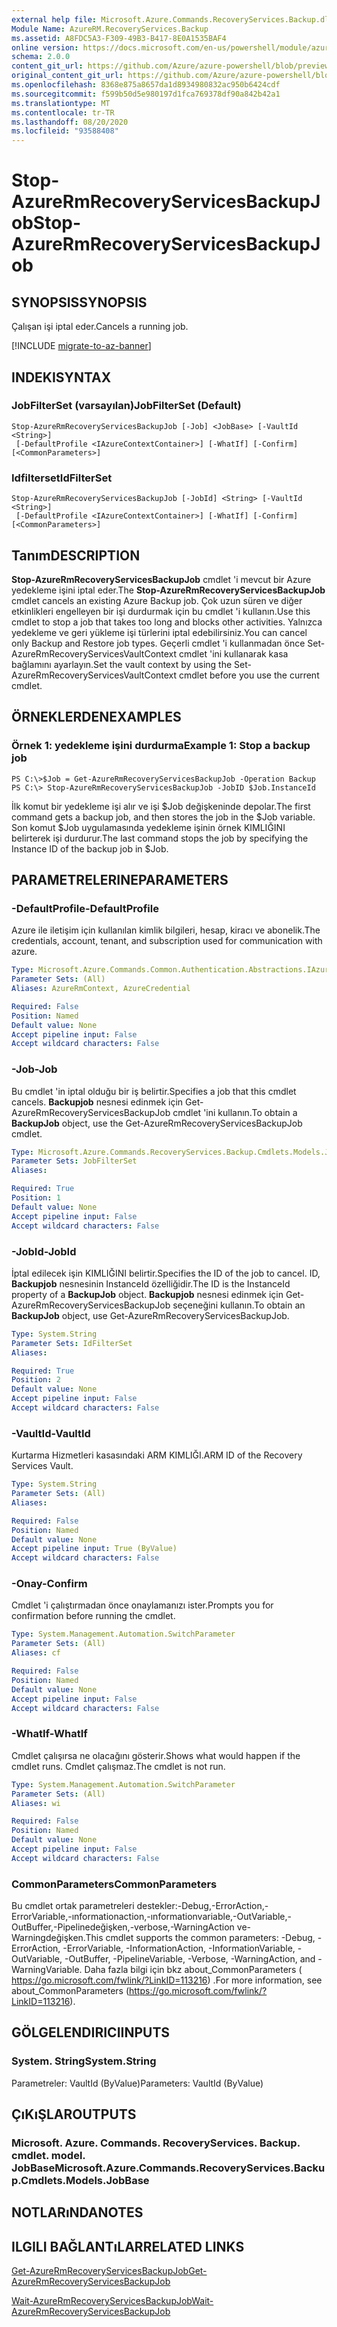 ```yaml
---
external help file: Microsoft.Azure.Commands.RecoveryServices.Backup.dll-Help.xml
Module Name: AzureRM.RecoveryServices.Backup
ms.assetid: A8FDC5A3-F309-49B3-B417-8E0A1535BAF4
online version: https://docs.microsoft.com/en-us/powershell/module/azurerm.recoveryservices.backup/stop-azurermrecoveryservicesbackupjob
schema: 2.0.0
content_git_url: https://github.com/Azure/azure-powershell/blob/preview/src/ResourceManager/RecoveryServices/Commands.RecoveryServices.Backup/help/Stop-AzureRmRecoveryServicesBackupJob.md
original_content_git_url: https://github.com/Azure/azure-powershell/blob/preview/src/ResourceManager/RecoveryServices/Commands.RecoveryServices.Backup/help/Stop-AzureRmRecoveryServicesBackupJob.md
ms.openlocfilehash: 8368e875a8657da1d8934980832ac950b6424cdf
ms.sourcegitcommit: f599b50d5e980197d1fca769378df90a842b42a1
ms.translationtype: MT
ms.contentlocale: tr-TR
ms.lasthandoff: 08/20/2020
ms.locfileid: "93588408"
---
```

# <span data-ttu-id="6bafb-101">Stop-AzureRmRecoveryServicesBackupJob</span><span class="sxs-lookup"><span data-stu-id="6bafb-101">Stop-AzureRmRecoveryServicesBackupJob</span></span>

## <span data-ttu-id="6bafb-102">SYNOPSIS</span><span class="sxs-lookup"><span data-stu-id="6bafb-102">SYNOPSIS</span></span>
<span data-ttu-id="6bafb-103">Çalışan işi iptal eder.</span><span class="sxs-lookup"><span data-stu-id="6bafb-103">Cancels a running job.</span></span>

[!INCLUDE [migrate-to-az-banner](../../includes/migrate-to-az-banner.md)]

## <span data-ttu-id="6bafb-104">INDEKI</span><span class="sxs-lookup"><span data-stu-id="6bafb-104">SYNTAX</span></span>

### <span data-ttu-id="6bafb-105">JobFilterSet (varsayılan)</span><span class="sxs-lookup"><span data-stu-id="6bafb-105">JobFilterSet (Default)</span></span>
```
Stop-AzureRmRecoveryServicesBackupJob [-Job] <JobBase> [-VaultId <String>]
 [-DefaultProfile <IAzureContextContainer>] [-WhatIf] [-Confirm] [<CommonParameters>]
```

### <span data-ttu-id="6bafb-106">Idfilterset</span><span class="sxs-lookup"><span data-stu-id="6bafb-106">IdFilterSet</span></span>
```
Stop-AzureRmRecoveryServicesBackupJob [-JobId] <String> [-VaultId <String>]
 [-DefaultProfile <IAzureContextContainer>] [-WhatIf] [-Confirm] [<CommonParameters>]
```

## <span data-ttu-id="6bafb-107">Tanım</span><span class="sxs-lookup"><span data-stu-id="6bafb-107">DESCRIPTION</span></span>
<span data-ttu-id="6bafb-108">**Stop-AzureRmRecoveryServicesBackupJob** cmdlet 'i mevcut bir Azure yedekleme işini iptal eder.</span><span class="sxs-lookup"><span data-stu-id="6bafb-108">The **Stop-AzureRmRecoveryServicesBackupJob** cmdlet cancels an existing Azure Backup job.</span></span>
<span data-ttu-id="6bafb-109">Çok uzun süren ve diğer etkinlikleri engelleyen bir işi durdurmak için bu cmdlet 'i kullanın.</span><span class="sxs-lookup"><span data-stu-id="6bafb-109">Use this cmdlet to stop a job that takes too long and blocks other activities.</span></span>
<span data-ttu-id="6bafb-110">Yalnızca yedekleme ve geri yükleme işi türlerini iptal edebilirsiniz.</span><span class="sxs-lookup"><span data-stu-id="6bafb-110">You can cancel only Backup and Restore job types.</span></span>
<span data-ttu-id="6bafb-111">Geçerli cmdlet 'i kullanmadan önce Set-AzureRmRecoveryServicesVaultContext cmdlet 'ini kullanarak kasa bağlamını ayarlayın.</span><span class="sxs-lookup"><span data-stu-id="6bafb-111">Set the vault context by using the Set-AzureRmRecoveryServicesVaultContext cmdlet before you use the current cmdlet.</span></span>

## <span data-ttu-id="6bafb-112">ÖRNEKLERDEN</span><span class="sxs-lookup"><span data-stu-id="6bafb-112">EXAMPLES</span></span>

### <span data-ttu-id="6bafb-113">Örnek 1: yedekleme işini durdurma</span><span class="sxs-lookup"><span data-stu-id="6bafb-113">Example 1: Stop a backup job</span></span>
```
PS C:\>$Job = Get-AzureRmRecoveryServicesBackupJob -Operation Backup
PS C:\> Stop-AzureRmRecoveryServicesBackupJob -JobID $Job.InstanceId
```

<span data-ttu-id="6bafb-114">İlk komut bir yedekleme işi alır ve işi $Job değişkeninde depolar.</span><span class="sxs-lookup"><span data-stu-id="6bafb-114">The first command gets a backup job, and then stores the job in the $Job variable.</span></span>
<span data-ttu-id="6bafb-115">Son komut $Job uygulamasında yedekleme işinin örnek KIMLIĞINI belirterek işi durdurur.</span><span class="sxs-lookup"><span data-stu-id="6bafb-115">The last command stops the job by specifying the Instance ID of the backup job in $Job.</span></span>

## <span data-ttu-id="6bafb-116">PARAMETRELERINE</span><span class="sxs-lookup"><span data-stu-id="6bafb-116">PARAMETERS</span></span>

### <span data-ttu-id="6bafb-117">-DefaultProfile</span><span class="sxs-lookup"><span data-stu-id="6bafb-117">-DefaultProfile</span></span>
<span data-ttu-id="6bafb-118">Azure ile iletişim için kullanılan kimlik bilgileri, hesap, kiracı ve abonelik.</span><span class="sxs-lookup"><span data-stu-id="6bafb-118">The credentials, account, tenant, and subscription used for communication with azure.</span></span>

```yaml
Type: Microsoft.Azure.Commands.Common.Authentication.Abstractions.IAzureContextContainer
Parameter Sets: (All)
Aliases: AzureRmContext, AzureCredential

Required: False
Position: Named
Default value: None
Accept pipeline input: False
Accept wildcard characters: False
```

### <span data-ttu-id="6bafb-119">-Job</span><span class="sxs-lookup"><span data-stu-id="6bafb-119">-Job</span></span>
<span data-ttu-id="6bafb-120">Bu cmdlet 'in iptal olduğu bir iş belirtir.</span><span class="sxs-lookup"><span data-stu-id="6bafb-120">Specifies a job that this cmdlet cancels.</span></span>
<span data-ttu-id="6bafb-121">**Backupjob** nesnesi edinmek için Get-AzureRmRecoveryServicesBackupJob cmdlet 'ini kullanın.</span><span class="sxs-lookup"><span data-stu-id="6bafb-121">To obtain a **BackupJob** object, use the Get-AzureRmRecoveryServicesBackupJob cmdlet.</span></span>

```yaml
Type: Microsoft.Azure.Commands.RecoveryServices.Backup.Cmdlets.Models.JobBase
Parameter Sets: JobFilterSet
Aliases:

Required: True
Position: 1
Default value: None
Accept pipeline input: False
Accept wildcard characters: False
```

### <span data-ttu-id="6bafb-122">-JobId</span><span class="sxs-lookup"><span data-stu-id="6bafb-122">-JobId</span></span>
<span data-ttu-id="6bafb-123">İptal edilecek işin KIMLIĞINI belirtir.</span><span class="sxs-lookup"><span data-stu-id="6bafb-123">Specifies the ID of the job to cancel.</span></span>
<span data-ttu-id="6bafb-124">ID, **Backupjob** nesnesinin InstanceId özelliğidir.</span><span class="sxs-lookup"><span data-stu-id="6bafb-124">The ID is the InstanceId property of a **BackupJob** object.</span></span>
<span data-ttu-id="6bafb-125">**Backupjob** nesnesi edinmek için Get-AzureRmRecoveryServicesBackupJob seçeneğini kullanın.</span><span class="sxs-lookup"><span data-stu-id="6bafb-125">To obtain an **BackupJob** object, use Get-AzureRmRecoveryServicesBackupJob.</span></span>

```yaml
Type: System.String
Parameter Sets: IdFilterSet
Aliases:

Required: True
Position: 2
Default value: None
Accept pipeline input: False
Accept wildcard characters: False
```

### <span data-ttu-id="6bafb-126">-VaultId</span><span class="sxs-lookup"><span data-stu-id="6bafb-126">-VaultId</span></span>
<span data-ttu-id="6bafb-127">Kurtarma Hizmetleri kasasındaki ARM KIMLIĞI.</span><span class="sxs-lookup"><span data-stu-id="6bafb-127">ARM ID of the Recovery Services Vault.</span></span>

```yaml
Type: System.String
Parameter Sets: (All)
Aliases:

Required: False
Position: Named
Default value: None
Accept pipeline input: True (ByValue)
Accept wildcard characters: False
```

### <span data-ttu-id="6bafb-128">-Onay</span><span class="sxs-lookup"><span data-stu-id="6bafb-128">-Confirm</span></span>
<span data-ttu-id="6bafb-129">Cmdlet 'i çalıştırmadan önce onaylamanızı ister.</span><span class="sxs-lookup"><span data-stu-id="6bafb-129">Prompts you for confirmation before running the cmdlet.</span></span>

```yaml
Type: System.Management.Automation.SwitchParameter
Parameter Sets: (All)
Aliases: cf

Required: False
Position: Named
Default value: None
Accept pipeline input: False
Accept wildcard characters: False
```

### <span data-ttu-id="6bafb-130">-WhatIf</span><span class="sxs-lookup"><span data-stu-id="6bafb-130">-WhatIf</span></span>
<span data-ttu-id="6bafb-131">Cmdlet çalışırsa ne olacağını gösterir.</span><span class="sxs-lookup"><span data-stu-id="6bafb-131">Shows what would happen if the cmdlet runs.</span></span> <span data-ttu-id="6bafb-132">Cmdlet çalışmaz.</span><span class="sxs-lookup"><span data-stu-id="6bafb-132">The cmdlet is not run.</span></span>

```yaml
Type: System.Management.Automation.SwitchParameter
Parameter Sets: (All)
Aliases: wi

Required: False
Position: Named
Default value: None
Accept pipeline input: False
Accept wildcard characters: False
```

### <span data-ttu-id="6bafb-133">CommonParameters</span><span class="sxs-lookup"><span data-stu-id="6bafb-133">CommonParameters</span></span>
<span data-ttu-id="6bafb-134">Bu cmdlet ortak parametreleri destekler:-Debug,-ErrorAction,-ErrorVariable,-ınformationaction,-ınformationvariable,-OutVariable,-OutBuffer,-Pipelinedeğişken,-verbose,-WarningAction ve-Warningdeğişken.</span><span class="sxs-lookup"><span data-stu-id="6bafb-134">This cmdlet supports the common parameters: -Debug, -ErrorAction, -ErrorVariable, -InformationAction, -InformationVariable, -OutVariable, -OutBuffer, -PipelineVariable, -Verbose, -WarningAction, and -WarningVariable.</span></span> <span data-ttu-id="6bafb-135">Daha fazla bilgi için bkz about_CommonParameters ( https://go.microsoft.com/fwlink/?LinkID=113216) .</span><span class="sxs-lookup"><span data-stu-id="6bafb-135">For more information, see about_CommonParameters (https://go.microsoft.com/fwlink/?LinkID=113216).</span></span>

## <span data-ttu-id="6bafb-136">GÖLGELENDIRICI</span><span class="sxs-lookup"><span data-stu-id="6bafb-136">INPUTS</span></span>

### <span data-ttu-id="6bafb-137">System. String</span><span class="sxs-lookup"><span data-stu-id="6bafb-137">System.String</span></span>
<span data-ttu-id="6bafb-138">Parametreler: VaultId (ByValue)</span><span class="sxs-lookup"><span data-stu-id="6bafb-138">Parameters: VaultId (ByValue)</span></span>

## <span data-ttu-id="6bafb-139">ÇıKıŞLAR</span><span class="sxs-lookup"><span data-stu-id="6bafb-139">OUTPUTS</span></span>

### <span data-ttu-id="6bafb-140">Microsoft. Azure. Commands. RecoveryServices. Backup. cmdlet. model. JobBase</span><span class="sxs-lookup"><span data-stu-id="6bafb-140">Microsoft.Azure.Commands.RecoveryServices.Backup.Cmdlets.Models.JobBase</span></span>

## <span data-ttu-id="6bafb-141">NOTLARıNDA</span><span class="sxs-lookup"><span data-stu-id="6bafb-141">NOTES</span></span>

## <span data-ttu-id="6bafb-142">ILGILI BAĞLANTıLAR</span><span class="sxs-lookup"><span data-stu-id="6bafb-142">RELATED LINKS</span></span>

[<span data-ttu-id="6bafb-143">Get-AzureRmRecoveryServicesBackupJob</span><span class="sxs-lookup"><span data-stu-id="6bafb-143">Get-AzureRmRecoveryServicesBackupJob</span></span>](./Get-AzureRmRecoveryServicesBackupJob.md)

[<span data-ttu-id="6bafb-144">Wait-AzureRmRecoveryServicesBackupJob</span><span class="sxs-lookup"><span data-stu-id="6bafb-144">Wait-AzureRmRecoveryServicesBackupJob</span></span>](./Wait-AzureRmRecoveryServicesBackupJob.md)


